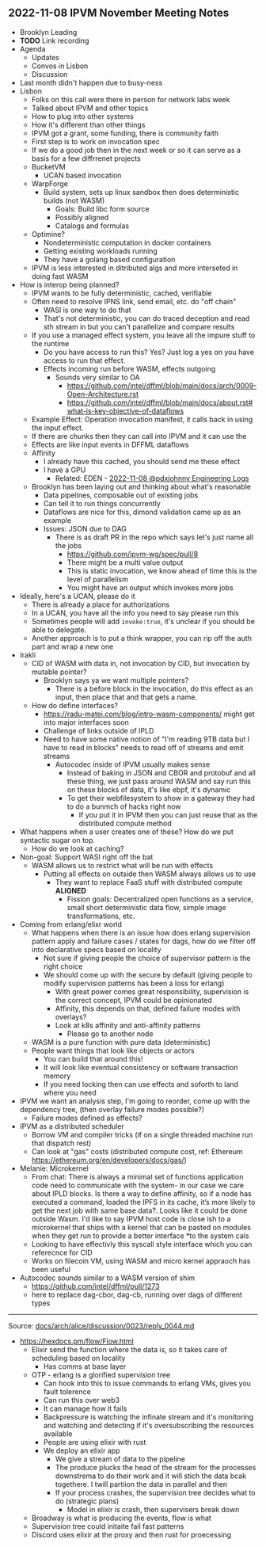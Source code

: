 ## 2022-11-08 IPVM November Meeting Notes

- Brooklyn Leading
- **TODO** Link recording
- Agenda
  - Updates
  - Convos in Lisbon
  - Discussion
- Last month didn't happen due to busy-ness
- Lisbon
  - Folks on this call were there in person for network labs week
  - Talked about IPVM and other topics
  - How to plug into other systems
  - How it's different than other things
  - IPVM got a grant, some funding, there is community faith
  - First step is to work on invocation spec
  - If we do a good job then in the next week or so it can serve as a basis for a few diffrrenet projects
  - BucketVM
    - UCAN based invocation
  - WarpForge
    - Build system, sets up linux sandbox then does deterministic builds (not WASM)
      - Goals: Build libc form source
      - Possibly aligned
      - Catalogs and formulas
  - Optimine?
    - Nondeterministic computation in docker containers
    - Getting existing workloads running
    - They have a golang based configuration
  - IPVM is less interested in ditributed algs and more interseted in doing fast WASM
- How is interop being planned?
  - IPVM wants to be fully deterministic, cached, verifiable
  - Often need to resolve IPNS link, send email, etc. do "off chain"
    - WASI is one way to do that
    - That's not deterministic, you can do traced deception and read sth stream in but you can't parallelize and compare results
  - If you use a managed effect system, you leave all the impure stuff to the runtime
    - Do you have access to run this? Yes? Just log a yes on you have access to run that effect.
    - Effects incoming run before WASM, effects outgoing
      - Sounds very similar to OA
        - https://github.com/intel/dffml/blob/main/docs/arch/0009-Open-Architecture.rst
        - https://github.com/intel/dffml/blob/main/docs/about.rst#what-is-key-objective-of-dataflows
   - Example Effect: Operation invocation manifest, it calls back in using the input effect.
   - If there are chunks then they can call into IPVM and it can use the
   - Effects are like input events in DFFML dataflows
   - Affinity
     - I already have this cached, you should send me these effect
     - I have a GPU
       - Related: EDEN - [2022-11-08 @pdxjohnny Engineering Logs]()
  - Brooklyn has been laying out and thinking about what's reasonable
    - Data pipelines, composable out of existing jobs
    - Can tell it to run things concurrently
    - Dataflows are nice for this, dimond validation came up as an example
    - Issues: JSON due to DAG
      - There is as draft PR in the repo which says let's just name all the jobs
        - https://github.com/ipvm-wg/spec/pull/8
        - There might be a multi value output
        - This is static invocation, we know ahead of time this is the level of parallelism
        - You might have an output which invokes more jobs
- Ideally, here's a UCAN, please do it
  - There is already a place for authorizations
  - In a UCAN, you have all the info you need to say please run this
  - Sometimes people will add `invoke:true`, it's unclear if you should be able to delegate.
  - Another approach is to put a think wrapper, you can rip off the auth part and wrap a new one
- Irakli
  - CID of WASM with data in, not invocation by CID, but invocation by mutable pointer?
    - Brooklyn says ya we want multiple pointers?
      - There is a before block in the invocation, do this effect as an input, then place that and that gets a name.
  - How do define interfaces?
    - https://radu-matei.com/blog/intro-wasm-components/ might get into major interfaces soon
    - Challenge of links outside of IPLD
    - Need to have some native notion of "I'm reading 9TB data but I have to read in blocks" needs to read off of streams and emit streams
      - Autocodec inside of IPVM usually makes sense
        - Instead of baking in JSON and CBOR and protobuf and all these thing, we just pass around WASM and say run this on these blocks of data, it's like ebpf, it's dynamic
        - To get their webfilesystem to show in a gateway they had to do a bunmch of hacks right now
          - If you put it in IPVM then you can just reuse that as the distributed compute method
- What happens when a user creates one of these? How do we put syntactic sugar on top.
  - How do we look at caching?
- Non-goal: Support WASI right off the bat
  - WASM allows us to restrict what will be run with effects
    - Putting all effects on outside then WASM always allows us to use
      - They want to replace FaaS stuff with distributed compute **ALIGNED**
        - Fission goals: Decentralized open functions as a service, small short deterministic data flow, simple image transformations, etc.
- Coming from erlang/elixr world
  - What happens when there is an issue how does erlang supervision pattern apply and failure cases / states for dags, how do we filter off into declarative specs based on locality
    - Not sure if giving people the choice of supervisor pattern is the right choice
    - We should come up with the secure by default (giving people to modify supervision patterns has been a loss for erlang)
      - With great power comes great responsibility, supervision is the correct concept, IPVM could be opinionated
      - Affinity, this depends on that, defined failure modes with overlays?
      - Look at k8s affinity and anti-affinity patterns
        - Please go to another node
  - WASM is a pure function with pure data (deterministic)
  - People want things that look like objects or actors
    - You can build that around this!
    - It will look like eventual consistency or software transaction memory
    - If you need locking then can use effects and soforth to land where you need
- IPVM we want an analysis step, I'm going to reorder, come up with the dependency tree, (then overlay failure modes possible?)
  - Failure modes defined as effects?
- IPVM as a distributed scheduler
  - Borrow VM and compiler tricks (if on a single threaded machine run that dispatch rest)
  - Can look at "gas" costs (distributed compute cost, ref: Ethereum https://ethereum.org/en/developers/docs/gas/)
- Melanie: Microkernel
  - From chat: There is always a minimal set of functions application code need to communicate with the system- in our case we care about IPLD blocks. Is there a way to define affinity, so if a node has executed a command, loaded the IPFS in its cache, it’s more likely to get the next job with same base data?. Looks like it could be done outside Wasm. I'd like to say IPVM host code is close ish to a microkernel that ships with a kernel that can be pasted on modules when they get run to provide a better interface *to the system cals
  - Looking to have effectivly this syscall style interface which you can referecnce for CID
  - Works on filecoin VM, using WASM and micro kernel appraoch has been useful
- Autocodec sounds similar to a WASM version of shim
  - https://github.com/intel/dffml/pull/1273
  - here to replace dag-cbor, dag-cb, running over dags of different types

---

Source: [docs/arch/alice/discussion/0023/reply_0044.md](https://github.com/intel/dffml/discussions/1369#discussioncomment-2778357)

- https://hexdocs.pm/flow/Flow.html
  - Elixir send the function where the data is, so it takes care of scheduling based on locality
    - Has comms at base layer
  - OTP - erlang is a glorified supervision tree
    - Can hook into this to issue commands to erlang VMs, gives you fault tolerence
    - Can run this over web3
    - It can manage how it fails
    - Backpressure is watching the infinate stream and it's monitoring and watching and detecting if it's oversubscribing the resources available
    - People are using elixir with rust
    - We deploy an elixir app
      - We give a stream of data to the pipeline
      - The produce plucks the head of the stream for the processes downstrema to do their work and it will stich the data bcak togethere. I twill partiion the data in parallel and then 
      - If your process crashes, the supervision tree decides what to do (strategic plans)
        - Model in elixir is crash, then supervisers break down
  - Broadway is what is producing the events, flow is what
  - Supervision tree could initaite fail fast patterns
  - Discord uses elixir at the proxy and then rust for proecessing
